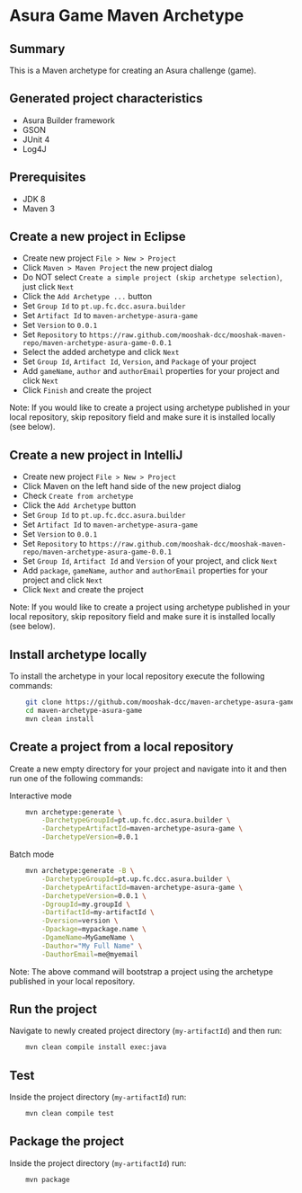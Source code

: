 Asura Game Maven Archetype
======================================

Summary
-------
This is a Maven archetype for creating an Asura challenge (game).

Generated project characteristics
-------------------------
* Asura Builder framework
* GSON
* JUnit 4
* Log4J

Prerequisites
-------------

- JDK 8
- Maven 3

Create a new project in Eclipse
-------------------------------

* Create new project `File > New > Project`
* Click `Maven > Maven Project` the new project dialog
* Do NOT select `Create a simple project (skip archetype selection)`, just click `Next`
* Click the `Add Archetype ...` button
* Set `Group Id` to `pt.up.fc.dcc.asura.builder`
* Set `Artifact Id` to `maven-archetype-asura-game`
* Set `Version` to `0.0.1`
* Set `Repository` to `https://raw.github.com/mooshak-dcc/mooshak-maven-repo/maven-archetype-asura-game-0.0.1`
* Select the added archetype and click `Next`
* Set  `Group Id`, `Artifact Id`, `Version`, and `Package` of your project
* Add `gameName`, `author` and `authorEmail` properties for your project and click `Next`
* Click `Finish` and create the project

Note: If you would like to create a project using archetype published in your local repository, skip repository field and make sure it is installed locally (see below).

Create a new project in IntelliJ
--------------------------------

* Create new project `File > New > Project`
* Click Maven on the left hand side of the new project dialog
* Check `Create from archetype`
* Click the `Add Archetype` button
* Set `Group Id` to `pt.up.fc.dcc.asura.builder`
* Set `Artifact Id` to `maven-archetype-asura-game`
* Set `Version` to `0.0.1`
* Set `Repository` to `https://raw.github.com/mooshak-dcc/mooshak-maven-repo/maven-archetype-asura-game-0.0.1`
* Set  `Group Id`, `Artifact Id` and `Version` of your project, and click `Next`
* Add `package`, `gameName`, `author` and `authorEmail` properties for your project  and click `Next`
* Click `Next` and create the project

Note: If you would like to create a project using archetype published in your local repository, skip repository field and make sure it is installed locally (see below).

Install archetype locally
-------------------------

To install the archetype in your local repository execute the following commands:

```bash
    git clone https://github.com/mooshak-dcc/maven-archetype-asura-game
    cd maven-archetype-asura-game
    mvn clean install
```

Create a project from a local repository
----------------------------------------

Create a new empty directory for your project and navigate into it and then run one of the following commands:

Interactive mode

```bash
    mvn archetype:generate \
        -DarchetypeGroupId=pt.up.fc.dcc.asura.builder \
        -DarchetypeArtifactId=maven-archetype-asura-game \
        -DarchetypeVersion=0.0.1
```

Batch mode

```bash
    mvn archetype:generate -B \
        -DarchetypeGroupId=pt.up.fc.dcc.asura.builder \
        -DarchetypeArtifactId=maven-archetype-asura-game \
        -DarchetypeVersion=0.0.1 \
        -DgroupId=my.groupId \
        -DartifactId=my-artifactId \
        -Dversion=version \
        -Dpackage=mypackage.name \
        -DgameName=MyGameName \
        -Dauthor="My Full Name" \
        -DauthorEmail=me@myemail
```

Note: The above command will bootstrap a project using the archetype published in your local repository.

Run the project
----------------

Navigate to newly created project directory (`my-artifactId`) and then run:

```bash
	mvn clean compile install exec:java
```

Test
----

Inside the project directory (`my-artifactId`) run:

```bash
	mvn clean compile test
```


Package the project
-------------------

Inside the project directory (`my-artifactId`) run:

```bash
	mvn package
```
